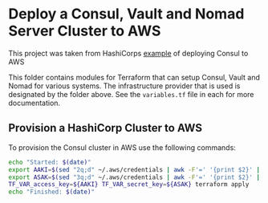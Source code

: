 # Deploy a Consul, Vault and Nomad Server Cluster to AWS

This project was taken from HashiCorps [example](https://github.com/hashicorp/consul/tree/master/terraform) of deploying Consul to AWS

This folder contains modules for Terraform that can setup Consul, Vault and Nomad for various systems. The infrastructure provider that is used is designated by the folder above. See the `variables.tf` file in each for more documentation. 

## Provision a HashiCorp Cluster to AWS

To provision the Consul cluster in AWS use the following commands:

```bash
echo "Started: $(date)"
export AAKI=$(sed "2q;d" ~/.aws/credentials | awk -F'=' '{print $2}' | sed -e 's/^[[:space:]]*//' -e 's/[[:space:]]*$//')
export ASAK=$(sed "3q;d" ~/.aws/credentials | awk -F'=' '{print $2}' | sed -e 's/^[[:space:]]*//' -e 's/[[:space:]]*$//')
TF_VAR_access_key=${AAKI} TF_VAR_secret_key=${ASAK} terraform apply
echo "Finished: $(date)"
```